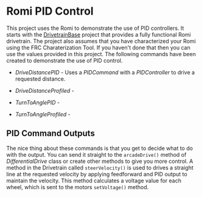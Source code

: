 # Romi PID Control
This project uses the Romi to demonstrate the use of PID controllers. It starts with the [DrivetrainBase](https://github.com/mjwhite8119/romi-examples/tree/main/DrivetrainBase) project that provides a fully functional Romi drivetrain.  The project also assumes that you have characterized your Romi using the FRC Charaterization Tool.  If you haven't done that then you can use the values provided in this project.  The following commands have been created to demonstrate the use of PID control.

- *DriveDistancePID* - Uses a *PIDCommand* with a *PIDController* to drive a requested distance. 

- *DriveDistanceProfiled* -
- *TurnToAnglePID* -
- *TurnToAngleProfiled* - 

## PID Command Outputs
The nice thing about these commands is that you get to decide what to do with the output.  You can send it straight to the `arcadeDrive()` method of *DifferentialDrive* class or create other methods to give you more control. A method in the Drivetrain called `steerVelocity()` is used to drives a straight line at the requested velocity by applying feedforward and PID output to maintain the velocity. This method calculates a voltage value for each wheel, which is sent to the motors `setVoltage()` method.
